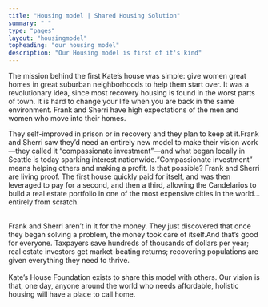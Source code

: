 ```yaml
---
title: "Housing model | Shared Housing Solution"
summary: " "
type: "pages"
layout: "housingmodel"
topheading: "our housing model"
description: "Our Housing model is first of it's kind"
---
```

The mission behind the first Kate’s house was simple: give women great homes in great suburban neighborhoods to help them start over. It was a revolutionary idea, since most recovery housing is found in the worst parts of town. It is hard to change your life when you are back in the same environment. Frank and Sherri have high expectations of the men and women who move into their homes.

They self-improved in prison or in recovery and they plan to keep at it.Frank and Sherri saw they’d need an entirely new model to make their vision work—they called it “compassionate investment”—and what began locally in Seattle is today sparking interest nationwide.“Compassionate investment” means helping others and making a profit. Is that possible? Frank and Sherri are living proof. The first house quickly paid for itself, and was then leveraged to pay for a second, and then a third, allowing the Candelarios to build a real estate portfolio in one of the most expensive cities in the world… entirely from scratch.<br><br>

Frank and Sherri aren’t in it for the money. They just discovered that once they began solving a problem, the money took care of itself.And that’s good for everyone. Taxpayers save hundreds of thousands of dollars per year; real estate investors get market-beating returns; recovering populations are given everything they need to thrive.<br><br>Kate’s House Foundation exists to share this model with others. Our vision is that, one day, anyone around the world who needs affordable, holistic housing will have a place to call home.
